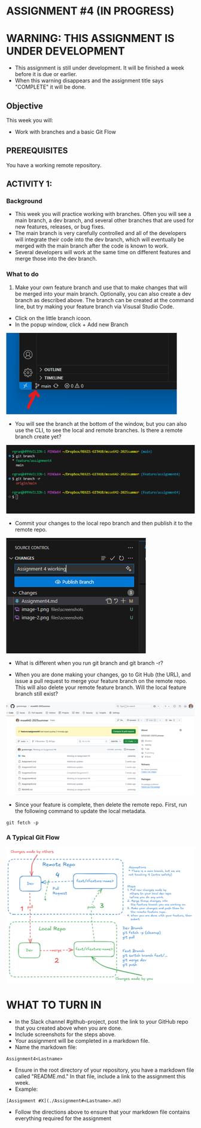 # ASSIGNMENT #4 (IN PROGRESS)

# WARNING:  THIS ASSIGNMENT IS UNDER DEVELOPMENT
- This assignment is still under development.  It will be finished a week before it is due or earlier.  
- When this warning disappears and the assignment title says "COMPLETE" it will be done.  

## Objective
This week you will:  
- Work with branches and a basic Git Flow

## PREREQUISITES  
You have a working remote repository. 

## ACTIVITY 1: 

### Background
- This week you will practice working with branches.  Often you will see a main branch, a dev branch, 
and several other branches that are used for new features, releases, or bug fixes.  
- The main branch is very carefully controlled and all of the developers will integrate their code into the dev branch, which will eventually be merged 
with the main branch after the code is known to work.   
- Several developers will work at the same time on different features and merge those into the dev branch.   

### What to do
1. Make your own feature branch and use that to make changes that will be merged into your main branch.   Optionally, you can also create a dev branch as described above.  The branch can be created at the command line, but try making your feature branch via Visusal Studio Code.  

- Click on the little branch icoon.
- In the popup window, click + Add new Branch

![alt text](files/screenshots/image-1.png)

- You will see the branch at the bottom of the window, but you can also use the CLI, to see
the local and remote branches.   Is there a remote branch create yet?

![alt text](files/screenshots/image-2.png)

- Commit your changes to the local repo branch and then publish it to the remote repo.  

![alt text](files/screenshots/image-3.png)

- What is different when you run git branch and git branch -r?  

- When you are done making your changes, go to Git Hub (the URL), and issue a pull request to merge your feature branch on the remote repo.  This will also delete your remote feature branch.  Will the local feature branch still exist?  

![alt text](files/screenshots/image-4.png)

- Since your feature is complete, then delete the remote repo.  First, run the following command 
to update the local metadata.  

```
git fetch -p
```



### A Typical Git Flow
![A typical Git Flow](./files/diagrams/git-flow-1.excalidraw.png)



# WHAT TO TURN IN

- In the Slack channel #github-project, post the link to your GitHub repo that you created above when you are done.
- Include screenshots for the steps above.  
- Your assignment will be completed in a markdown file. 
- Name the markdown file:

```
Assignment4<Lastname>
```

- Ensure in the root directory of your repository, you have a markdown file called "README.md."  In that file, include a link to the assignment this week. 
- Example: 

```
[Assignment #X](./Assignment#<Lastname>.md)
```

- Follow the directions above to ensure that your markdown file contains everything required for the assignment